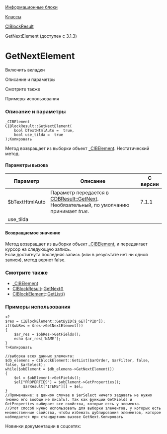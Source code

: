 [Информационные блоки](/api_help/iblock/index.php)

[Классы](/api_help/iblock/classes/index.php)

[CIBlockResult](/api_help/iblock/classes/ciblockresult/index.php)

GetNextElement (доступен с 3.1.3)

GetNextElement
==============

Включить вкладки

Описание и параметры

Смотрите также

Примеры использования

### Описание и параметры

```
_CIBElement
CIBlockResult::GetNextElement(
	bool bTextHtmlAuto =  true,
	bool use_tilda =  true
);Копировать
```

Метод возвращает из выборки объект [\_CIBElement](/api_help/iblock/classes/_cibelement/index.php). Нестатический метод.

#### Параметры вызова

| Параметр | Описание | С версии |
| --- | --- | --- |
| $bTextHtmlAuto | Параметр передается в [CDBResult::GetNext](/api_help/main/reference/cdbresult/getnext.php). Необязательный, по умолчанию принимает *true*. | 7.1.1 |
| use\_tilda |

#### Возвращаемое значение

Метод возвращает из выборки объект [\_CIBElement](/api_help/iblock/classes/_cibelement/index.php), и передвигает курсор на следующую запись.  
Если достигнута последняя запись (или в результате нет ни одной записи), метод вернет false.

### Смотрите также

* [\_CIBElement](/api_help/iblock/classes/_cibelement/index.php)
* [CIBlockResult](/api_help/iblock/classes/ciblockresult/index.php)::[GetNext()](/api_help/iblock/classes/ciblockresult/getnext.php)
* [CIBlockElement](/api_help/iblock/classes/ciblockelement/index.php)::[GetList()](/api_help/iblock/classes/ciblockelement/getlist.php)

### Примеры использования

```
<?
$res = CIBlockElement::GetByID($_GET["PID"]);
if($obRes = $res->GetNextElement())
{
	$ar_res = $obRes->GetFields();
	echo $ar_res['NAME'];
}
?>Копировать
```

```
//выборка всех данных элемента: 
$db_elemens = CIblockElement::GetList($arOrder, $arFilter, false, false, $arSelect);
while($obElement = $db_elemens->GetNextElement())
{
	$el = $obElement->GetFields();
	$el["PROPERTIES"] = $obElement->GetProperties();
		$arResult["ITEMS"][] = $el;
}
//Примечание: в данном случае в $arSelect ничего задавать не нужно (можно его вообще не писать). Так как функции GetFields и GetProperties выбирает все свойства, которые есть у элемента.
//Этот способ нужно использовать для выборки элементов, у которых есть множественные свойства, чтобы избежать дублирования элементов, которое наблюдается при стандартном вызове GetNext.Копировать
```

Новинки документации в соцсетях: